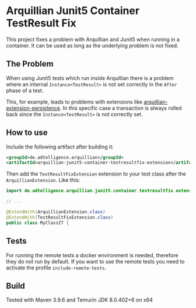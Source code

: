 # Arquillian Junit5 Container TestResult Fix

This project fixes a problem with Arquillian and Junit5 when running in a container. It can be used as long as the underlying problem is not fixed.

## The Problem

When using Junit5 tests which run inside Arquillian there is a problem where an internal ``Instance<TestResult>`` is not set correctly in the ``After`` phase of a test.

This, for example, leads to problems with extensions like [arquillian-extension-persistence](https://github.com/arquillian/arquillian-extension-persistence/). In this specific case a transaction is always rolled back since the ``Instance<TestResult>`` is not correctly set.

## How to use

Include the following artifact after building it:

```xml
<groupId>de.adtelligence.arquillian</groupId>
<artifactId>arquillian-junit5-container-testresultfix-extension</artifactId>
```

Then add the `TestResultFixExtension` extension to your test class after the `ArquillianExtension`. Like this:

```java
import de.adtelligence.arquillian.junit5.container.testresultfix.extension.TestResultFixExtension;

// ...

@ExtendWith(ArquillianExtension.class)
@ExtendWith(TestResultFixExtension.class)
public class MyClassIT {
```

## Tests

For running the remote tests a docker environment is needed, therefore they do not run by default. 
If you want to use the remote tests you need to activate the profile ``include-remote-tests``.

## Build

Tested with Maven 3.9.6 and Temurin JDK 8.0.402+6 on x64